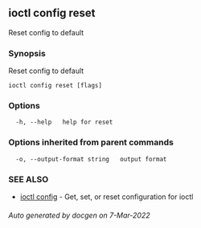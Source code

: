## ioctl config reset

Reset config to default

### Synopsis

Reset config to default

```
ioctl config reset [flags]
```

### Options

```
  -h, --help   help for reset
```

### Options inherited from parent commands

```
  -o, --output-format string   output format
```

### SEE ALSO

* [ioctl config](ioctl_config.md)	 - Get, set, or reset configuration for ioctl

###### Auto generated by docgen on 7-Mar-2022
